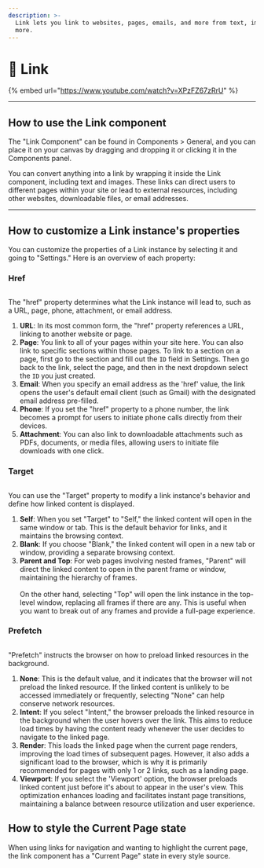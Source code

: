 ```yaml
---
description: >-
  Link lets you link to websites, pages, emails, and more from text, images, and
  more.
---
```


# 🔗 Link

{% embed url="https://www.youtube.com/watch?v=XPzFZ67zRrU" %}

***

## How to use the Link component

The "Link Component" can be found in Components > General, and you can place it on your canvas by dragging and dropping it or clicking it in the Components panel.

You can convert anything into a link by wrapping it inside the Link component, including text and images. These links can direct users to different pages within your site or lead to external resources, including other websites, downloadable files, or email addresses.

***

## How to customize a Link instance's properties

You can customize the properties of a Link instance by selecting it and going to "Settings." Here is an overview of each property:

### Href

<figure><img src="../../.gitbook/assets/Mask_group_IidxWSFrpfv1FljERzYHo.avif" alt=""><figcaption></figcaption></figure>

The "href" property determines what the Link instance will lead to, such as a URL, page, phone, attachment, or email address.

1. **URL**: In its most common form, the "href" property references a URL, linking to another website or page.
2. **Page**: You link to all of your pages within your site here. You can also link to specific sections within those pages. To link to a section on a page, first go to the section and fill out the `ID` field in Settings. Then go back to the link, select the page, and then in the next dropdown select the `ID` you just created.
3. **Email**: When you specify an email address as the 'href' value, the link opens the user's default email client (such as Gmail) with the designated email address pre-filled.
4. **Phone**: If you set the "href" property to a phone number, the link becomes a prompt for users to initiate phone calls directly from their devices.
5. **Attachment**: You can also link to downloadable attachments such as PDFs, documents, or media files, allowing users to initiate file downloads with one click.

### Target

<figure><img src="../../.gitbook/assets/Mask_group-1_E-3k5yfSy8NojJjjkjPZl.avif" alt=""><figcaption></figcaption></figure>

You can use the "Target" property to modify a link instance's behavior and define how linked content is displayed.

1. **Self**: When you set "Target" to "Self," the linked content will open in the same window or tab. This is the default behavior for links, and it maintains the browsing context.
2. **Blank**: If you choose "Blank," the linked content will open in a new tab or window, providing a separate browsing context.
3. **Parent and Top**: For web pages involving nested frames, "Parent" will direct the linked content to open in the parent frame or window, maintaining the hierarchy of frames.\
   \
   On the other hand, selecting "Top" will open the link instance in the top-level window, replacing all frames if there are any. This is useful when you want to break out of any frames and provide a full-page experience.

### Prefetch

<figure><img src="../../.gitbook/assets/Mask_group-2_9wlKH3AlsVuvSJJcKDzK0.avif" alt=""><figcaption></figcaption></figure>

"Prefetch" instructs the browser on how to preload linked resources in the background.

1. **None**: This is the default value, and it indicates that the browser will not preload the linked resource. If the linked content is unlikely to be accessed immediately or frequently, selecting "None" can help conserve network resources.
2. **Intent**: If you select "Intent," the browser preloads the linked resource in the background when the user hovers over the link. This aims to reduce load times by having the content ready whenever the user decides to navigate to the linked page.
3. **Render**: This loads the linked page when the current page renders, improving the load times of subsequent pages. However, it also adds a significant load to the browser, which is why it is primarily recommended for pages with only 1 or 2 links, such as a landing page.
4. **Viewport**: If you select the 'Viewport' option, the browser preloads linked content just before it's about to appear in the user's view. This optimization enhances loading and facilitates instant page transitions, maintaining a balance between resource utilization and user experience.

## How to style the Current Page state

When using links for navigation and wanting to highlight the current page, the link component has a "Current Page" state in every style source.

<figure><img src="../../.gitbook/assets/Screenshot 2024-07-19 at 18.15.28.png" alt=""><figcaption></figcaption></figure>
